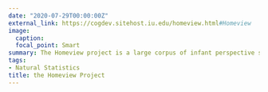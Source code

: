 ```yaml
---
date: "2020-07-29T00:00:00Z"
external_link: https://cogdev.sitehost.iu.edu/homeview.html#Homeview
image:
  caption: 
  focal_point: Smart
summary: The Homeview project is a large corpus of infant perspective scenes (using head cameras) and audio in the home as infants 1 to 24 months of age go about their daily life. The corpus, with over 500 hours of head camera video promises new insights into the natural statistics of visual experiences
tags:
- Natural Statistics
title: the Homeview Project
---
```

